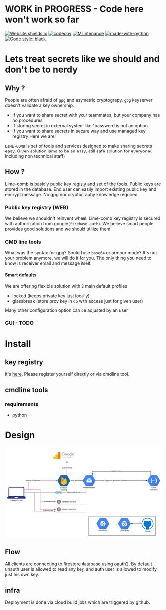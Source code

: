 # WORK in PROGRESS - Code here won't work so far

[![Website shields.io](https://img.shields.io/website-up-down-green-red/http/shields.io.svg)](https://lime-comb.web.app/)
[![codecov](https://codecov.io/gh/n0npax/lime-comb/branch/master/graph/badge.svg)](https://codecov.io/gh/n0npax/lime-comb)
[![Maintenance](https://img.shields.io/badge/Maintained%3F-yes-green.svg)](https://GitHub.com/Naereen/StrapDown.js/graphs/commit-activity)
[![made-with-python](https://img.shields.io/badge/Made%20with-Python-1f425f.svg)](https://www.python.org/)
[![Code style: black](https://img.shields.io/badge/code%20style-black-000000.svg)](https://github.com/psf/black)

# Lets treat secrets like we should and don't be to nerdy

## Why ?
People are often afraid of `gpg` and asymetric cryptograpy. `gpg` keyserver doesn't validate a key ownership.
* If you want to share secret with your teammates, but your company has no procedures
* If storing secret in external system like 1password is not an option
* If you want to share secrets in secure way and use managed key registry
Here we are!

`LIME-COMB` is set of tools and services designed to make sharing secrets easy.
Given solution iams to be an easy, still safe solution for everyone( including non technical staff)

## How ?

Lime-comb is basicly public key registy and set of the tools. Public keys are stored in the database. End user can easily import existing public key and encrypt message. No gpg nor cryptography knowledge required.

### Public key registry (WEB)

We believe we shouldn't reinvent wheel. Lime-comb key registry is secured with authorization from google(`firebase auth`).
We believe smart people provides good solutions and we should utilize them.

### CMD line tools

What was the syntax for gpg? Sould I use `base64` or armour mode? It's not your problem anymore, we will do it for you.
The only thing you need to know is receiver email and message itself.

#### Smart defaults

We are offering flexible solution with 2 main default profiles
* locked (keeps private key just locally)
* glassbreak (store prov key in `db` with access just for given user)

Many other configuration option can be adjusted by an user

### GUI - TODO

# Install

## key registry
it's [here](https://lime-comb.web.app/). Please register yourself directly or via cmdline tool.

## cmdline tools

### requirements
* python

# Design

![Design diagram](https://github.com/n0npax/lime-comb/blob/master/images/arch_diagram.svg)

## Flow

All clients are connecting to firestore database using oauth2. By default unauth user is allowed to read any key, and auth user is allowed to modify just his own key.

## infra

Deployment is done via cloud build jobs which are triggered by github.
